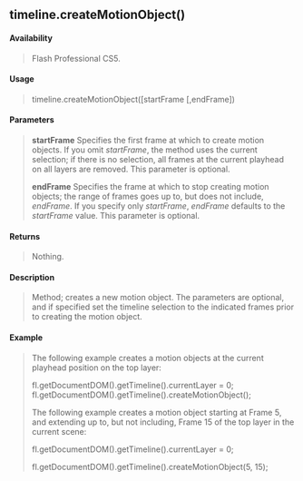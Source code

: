 ## timeline.createMotionObject()

#### Availability

> Flash Professional CS5.

#### Usage

> timeline.createMotionObject(\[startFrame \[,endFrame\])

#### Parameters

> **startFrame** Specifies the first frame at which to create motion objects. If you omit *startFrame*, the method uses the current selection; if there is no selection, all frames at the current playhead on all layers are removed. This parameter is optional.
>
> **endFrame** Specifies the frame at which to stop creating motion objects; the range of frames goes up to, but does not include, *endFrame*. If you specify only *startFrame*, *endFrame* defaults to the *startFrame* value. This parameter is optional.

#### Returns

> Nothing.

#### Description

> Method; creates a new motion object. The parameters are optional, and if specified set the timeline selection to the indicated frames prior to creating the motion object.

#### Example

> The following example creates a motion objects at the current playhead position on the top layer:
>
> fl.getDocumentDOM().getTimeline().currentLayer = 0; fl.getDocumentDOM().getTimeline().createMotionObject();
>
> The following example creates a motion object starting at Frame 5, and extending up to, but not including, Frame 15 of the top layer in the current scene:
>
> fl.getDocumentDOM().getTimeline().currentLayer = 0;
>
> fl.getDocumentDOM().getTimeline().createMotionObject(5, 15);
